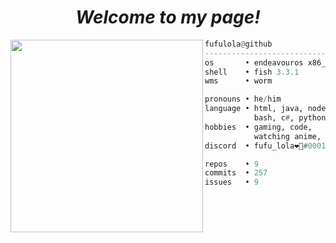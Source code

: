 <h1 align="center">
  <i> Welcome to my page! </i>
</h1>


<img align="left" src="https://github.com/fufulola.png" width="308" style="border-radius=50%"/>

```haskell
fufulola@github
------------------------------
os       • endeavouros x86_64
shell    • fish 3.3.1
wms      • worm

pronouns • he/him
language • html, java, node.js,
           bash, c#, python.
hobbies  • gaming, code,
           watching anime, drink Fanta.
discord  • fufu_lola❤🤍#0001

repos    • 9
commits  • 257
issues   • 9
```
